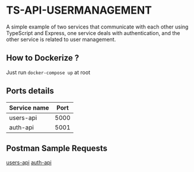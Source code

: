 # TS-API-USERMANAGEMENT

A simple example of two services that communicate with each other using TypeScript and Express, one service deals with authentication, and the other service is related to user management.

## How to Dockerize ?

Just run `docker-compose up` at root

## Ports details

| Service name | Port |
| ------------ | ---- |
| users-api    | 5000 |
| auth-api     | 5001 |

## Postman Sample Requests

[users-api](https://www.getpostman.com/collections/4f5e4e8e511064be8694)
[auth-api](https://www.getpostman.com/collections/396b6f9e26061a4da20e)
